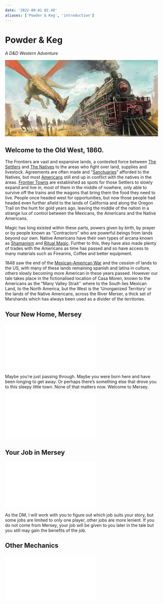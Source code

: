 ```yaml
---
date: '2022-09-01 02.48'
aliases: ['Powder & Keg', 'introduction']
---
```


# Powder & Keg
_A D&D Western Adventure_

![](_attachments/Pasted%20image%2020220901160550.png)

## Welcome to the Old West, 1860.

The Frontiers are vast and expansive lands, a contested force between [The Settlers](The%20Settlers.md) and [The Natives](The%20Natives.md) to the areas who fight over land, supplies and livestock. Agreements are often made and “[Sanctuaries](Sanctuary.md)” afforded to the Natives, but most [Americans](The%20Settlers.md) still end up in conflict with the natives in the areas. [Frontier Towns](Frontier%20Towns.md) are established as spots for those Settlers to slowly expand and live in, most of them in the middle of nowhere, only able to survive off the trains and the wagons that bring them the food they need to live. People once headed west for opportunities, but now those people had headed even further afield to the lands of California and along the Oregon Trail on the hunt for gold years ago, leaving the middle of the nation in a strange lux of control between the Mexicans, the Americans and the Native Americans.

Magic has long existed within these parts, powers given by birth, by prayer or by people known as “Contractors” who are powerful beings from lands beyond our own. Native Americans have their own types of arcana known as [Shamanism](Shamanism.md) and [Ritual Magic](Ritual%20Magic.md). Further to this, they have also made plenty of trades with the Americans as time has passed and so have access to many materials such as Firearms, Coffee and better equipment.

1848 saw the end of the [Mexican-American War](Mexican-American%20War.md) and the cession of lands to the US, with many of these lands remaining spanish and latina in culture, others slowly becoming more American in these years passed. However our tale takes place in the fictionalised location of Casa Moren, known to the Americans as the “Many Valley Strait'' where to the South lies Mexican Land, to the North America, but the West is the ‘Unorganized Territory’ or the lands of the Native Americans, across the River Merser, a thick set of Marshands which has always been used as a divider of the territories.

## Your New Home, Mersey

![Mersey](Mersey.md)

Maybe you’re just passing through. Maybe you were born here and have been longing to get away. Or perhaps there’s something else that drove you to this sleepy little town. None of that matters now. Welcome to Mersey.

![Firearms](Firearms.md)

## Your Job in Mersey

![Jobs](Jobs.md)

As the DM, I will work with you to figure out which job suits your story, but some jobs are limited to only one player, other jobs are more lenient. If you do not come from Mersey, your job will be given to you later in the tale but you still may gain the benefits of the job.

## Other Mechanics

![Currency](Currency.md)

